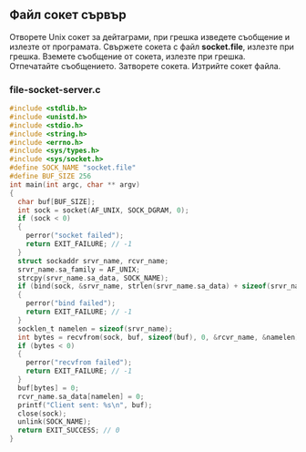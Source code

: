 ## Файл сокет сървър

Отворете Unix сокет за дейтаграми, при грешка изведете съобщение и излезте от програмата. Свържете сокета с файл **socket.file**, излезте при грешка. Вземете съобщение от сокета, излезте при грешка. Отпечатайте съобщението. Затворете сокета. Изтрийте сокет файла.

### file-socket-server.c
```c
#include <stdlib.h>
#include <unistd.h>
#include <stdio.h>
#include <string.h>
#include <errno.h>
#include <sys/types.h>
#include <sys/socket.h>
#define SOCK_NAME "socket.file"
#define BUF_SIZE 256
int main(int argc, char ** argv)
{
  char buf[BUF_SIZE];
  int sock = socket(AF_UNIX, SOCK_DGRAM, 0);
  if (sock < 0)
  {
    perror("socket failed");
    return EXIT_FAILURE; // -1
  }
  struct sockaddr srvr_name, rcvr_name;
  srvr_name.sa_family = AF_UNIX;
  strcpy(srvr_name.sa_data, SOCK_NAME);
  if (bind(sock, &srvr_name, strlen(srvr_name.sa_data) + sizeof(srvr_name.sa_family)) < 0)
  {
    perror("bind failed");
    return EXIT_FAILURE; // -1
  }
  socklen_t namelen = sizeof(srvr_name);
  int bytes = recvfrom(sock, buf, sizeof(buf), 0, &rcvr_name, &namelen);
  if (bytes < 0)
  {
    perror("recvfrom failed");
    return EXIT_FAILURE; // -1
  }
  buf[bytes] = 0;
  rcvr_name.sa_data[namelen] = 0;
  printf("Client sent: %s\n", buf);
  close(sock);
  unlink(SOCK_NAME);
  return EXIT_SUCCESS; // 0
}
```